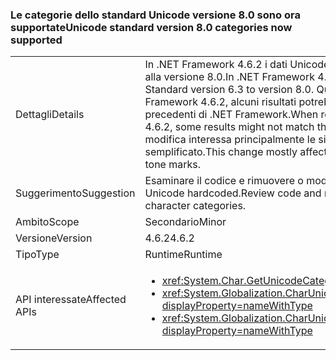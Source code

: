 ### <a name="unicode-standard-version-80-categories-now-supported"></a><span data-ttu-id="59ca0-101">Le categorie dello standard Unicode versione 8.0 sono ora supportate</span><span class="sxs-lookup"><span data-stu-id="59ca0-101">Unicode standard version 8.0 categories now supported</span></span>

|   |   |
|---|---|
|<span data-ttu-id="59ca0-102">Dettagli</span><span class="sxs-lookup"><span data-stu-id="59ca0-102">Details</span></span>|<span data-ttu-id="59ca0-103">In .NET Framework 4.6.2 i dati Unicode sono stati aggiornati dallo standard Unicode versione 6.3 alla versione 8.0.</span><span class="sxs-lookup"><span data-stu-id="59ca0-103">In .NET Framework 4.6.2, Unicode data has been upgraded from Unicode Standard version 6.3 to version 8.0.</span></span>  <span data-ttu-id="59ca0-104">Quando si richiedono le categorie di caratteri Unicode in .NET Framework 4.6.2, alcuni risultati potrebbero non corrispondere ai risultati ottenuti nelle versioni precedenti di .NET Framework.</span><span class="sxs-lookup"><span data-stu-id="59ca0-104">When requesting Unicode character categories in .NET Framework 4.6.2, some results might not match the results in previous .NET Framework versions.</span></span>  <span data-ttu-id="59ca0-105">Questa modifica interessa principalmente le sillabe Cherokee e i simboli delle vocali e dei toni di Tai Lue semplificato.</span><span class="sxs-lookup"><span data-stu-id="59ca0-105">This change mostly affects Cherokee syllables and New Tai Lue vowels signs and tone marks.</span></span>|
|<span data-ttu-id="59ca0-106">Suggerimento</span><span class="sxs-lookup"><span data-stu-id="59ca0-106">Suggestion</span></span>|<span data-ttu-id="59ca0-107">Esaminare il codice e rimuovere o modificare la logica che dipende dalle categorie di caratteri Unicode hardcoded.</span><span class="sxs-lookup"><span data-stu-id="59ca0-107">Review code and remove/change logic that depends on hard-coded Unicode character categories.</span></span>|
|<span data-ttu-id="59ca0-108">Ambito</span><span class="sxs-lookup"><span data-stu-id="59ca0-108">Scope</span></span>|<span data-ttu-id="59ca0-109">Secondario</span><span class="sxs-lookup"><span data-stu-id="59ca0-109">Minor</span></span>|
|<span data-ttu-id="59ca0-110">Versione</span><span class="sxs-lookup"><span data-stu-id="59ca0-110">Version</span></span>|<span data-ttu-id="59ca0-111">4.6.2</span><span class="sxs-lookup"><span data-stu-id="59ca0-111">4.6.2</span></span>|
|<span data-ttu-id="59ca0-112">Tipo</span><span class="sxs-lookup"><span data-stu-id="59ca0-112">Type</span></span>|<span data-ttu-id="59ca0-113">Runtime</span><span class="sxs-lookup"><span data-stu-id="59ca0-113">Runtime</span></span>|
|<span data-ttu-id="59ca0-114">API interessate</span><span class="sxs-lookup"><span data-stu-id="59ca0-114">Affected APIs</span></span>|<ul><li><xref:System.Char.GetUnicodeCategory(System.Char)?displayProperty=nameWithType></li><li><xref:System.Globalization.CharUnicodeInfo.GetUnicodeCategory(System.Char)?displayProperty=nameWithType></li><li><xref:System.Globalization.CharUnicodeInfo.GetUnicodeCategory(System.String,System.Int32)?displayProperty=nameWithType></li></ul>|

